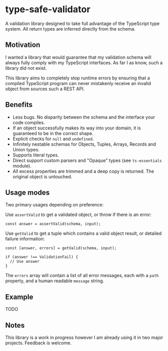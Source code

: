 # type-safe-validator

A validation library designed to take full advantage of the TypeScript type system. All return types are inferred directly from the schema.

## Motivation

I wanted a library that would guarantee that my validation schema will always fully comply with my TypeScript interfaces. As far I as know, such a library did not exist.

This library aims to completely stop runtime errors by ensuring that a compiled TypeScript program can never mistakenly receive an invalid object from sources such a REST API.

## Benefits

- Less bugs. No disparity between the schema and the interface your code compiles.
- If an object successfully makes its way into your domain, it is guaranteed to be in the correct shape.
- Explicit checks for `null` and `undefined`.
- Infinitely nestable schemas for Objects, Tuples, Arrays, Records and Union types.
- Supports literal types.
- Direct support custom parsers and "Opaque" types (see `ts-essentials` module).
- All excess properties are trimmed and a deep copy is returned. The original object is untouched.

## Usage modes

Two primary usages depending on preference:

Use `assertValid` to get a validated object, or throw if there is an error:

    const answer = assertValid(schema, input);

Use `getValid` to get a tuple which contains a valid object result, or detailed failure information:

    const [answer, errors] = getValid(schema, input);

    if (answer !== ValidationFail) {
      // Use answer
    }

The `errors` array will contain a list of all error messages, each with a `path` property, and a human readable `message` string.

## Example

TODO

## Notes

This library is a work in progress however I am already using it in two major projects. Feedback is welcome.
